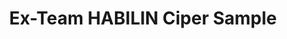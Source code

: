 ---
title: Ex-Team HABILIN Ciper Sample
redirect_to: https://docs.google.com/spreadsheets/d/1UoDA_RPJjoUfaAet8k7YAW4RkbraltUhFjNQz8eiY5M/edit?usp=sharing
redirect_from: 
  - /CipherSample
  - /ciphersample
---
